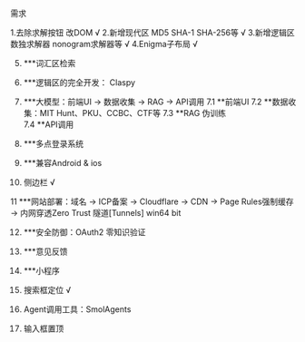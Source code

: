 需求

1.去除求解按钮 改DOM √
2.新增现代区 MD5 SHA-1 SHA-256等 √
3.新增逻辑区 数独求解器 nonogram求解器等 √
4.Enigma子布局 √

5. ***词汇区检索

6. ***逻辑区的完全开发： Claspy

7. ***大模型：前端UI → 数据收集 → RAG → API调用
7.1 **前端UI
7.2 **数据收集：MIT Hunt、PKU、CCBC、CTF等
7.3 **RAG 伪训练    
7.4 **API调用

8. ***多点登录系统

9.  ***兼容Android & ios

10. 侧边栏 √

11 ***网站部署：域名 → ICP备案 → Cloudflare → CDN → Page Rules强制缓存 → 内网穿透Zero Trust 隧道[Tunnels] win64 bit

12. ***安全防御：OAuth2 零知识验证

13. ***意见反馈

14. ***小程序

15. 搜索框定位 √

16. Agent调用工具：SmolAgents

17. 输入框置顶
